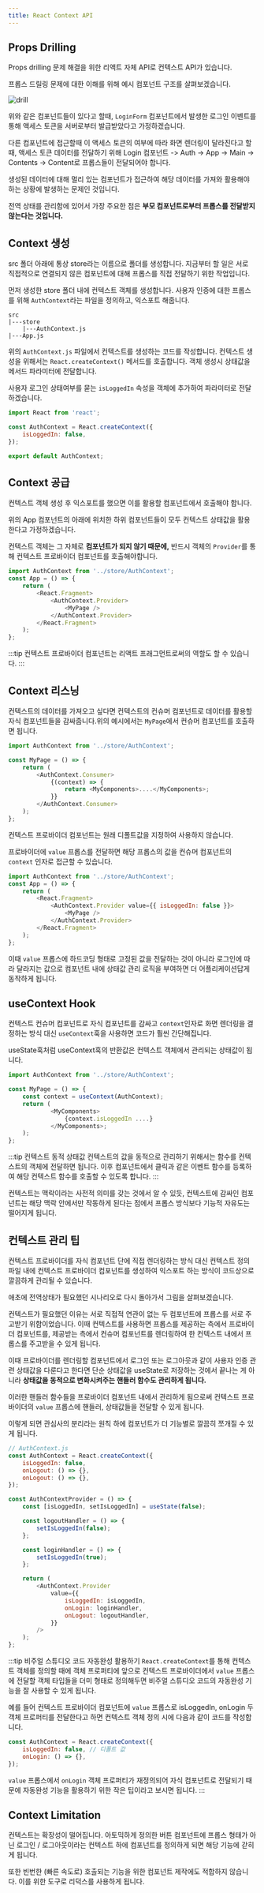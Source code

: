 ```yaml
---
title: React Context API
---
```


## Props Drilling

Props drilling 문제 해결을 위한 리액트 자체 API로 컨텍스트 API가 있습니다.

프롭스 드릴링 문제에 대한 이해를 위해 예시 컴포넌트 구조를 살펴보겠습니다.

![drill](../.vuepress/assets/react/drill.jpg)

위와 같은 컴포넌트들이 있다고 할때, `LoginForm` 컴포넌트에서 발생한 로그인 이벤트를 통해 액세스 토큰을 서버로부터 발급받았다고 가정하겠습니다.

다른 컴포넌트에 접근할때 이 액세스 토큰의 여부에 따라 화면 렌더링이 달라진다고 할때, 액세스 토큰 데이터를 전달하기 위해 Login 컴포넌트 -> Auth -> App -> Main -> Contents -> Content로 프롭스들이 전달되어야 합니다.

생성된 데이터에 대해 멀리 있는 컴포넌트가 접근하여 해당 데이터를 가져와 활용해야 하는 상황에 발생하는 문제인 것입니다.

전역 상태를 관리함에 있어서 가장 주요한 점은 **부모 컴포넌트로부터 프롭스를 전달받지 않는다는 것입니다.**

## Context 생성

src 폴더 아래에 통상 store라는 이름으로 폴더를 생성합니다. 지금부터 할 일은 서로 직접적으로 연결되지 않은 컴포넌트에 대해 프롭스를 직접 전달하기 위한 작업입니다.

먼저 생성한 store 폴더 내에 컨텍스트 객체를 생성합니다. 사용자 인증에 대한 프롭스를 위해 `AuthContext`라는 파일을 정의하고, 익스포트 해줍니다.

```
src
|---store
    |---AuthContext.js
|---App.js
```

위의 `AuthContext.js` 파일에서 컨텍스트를 생성하는 코드를 작성합니다. 컨텍스트 생성을 위해서는 `React.createContext()` 메서드를 호출합니다. 객체 생성시 상태값을 메서드 파라미터에 전달합니다.

사용자 로그인 상태여부를 묻는 `isLoggedIn` 속성을 객체에 추가하여 파라미터로 전달하겠습니다.

```js
import React from 'react';

const AuthContext = React.createContext({
    isLoggedIn: false,
});

export default AuthContext;
```

## Context 공급

컨텍스트 객체 생성 후 익스포트를 했으면 이를 활용할 컴포넌트에서 호출해야 합니다.

위의 App 컴포넌트의 아래에 위치한 하위 컴포넌트들이 모두 컨텍스트 상태값을 활용한다고 가정하겠습니다.

컨텍스트 객체는 그 자체로 **컴포넌트가 되지 않기 때문에,** 반드시 객체의 `Provider`를 통해 컨텍스트 프로바이더 컴포넌트를 호출해야합니다.

```javascript
import AuthContext from '../store/AuthContext';
const App = () => {
    return (
        <React.Fragment>
            <AuthContext.Provider>
                <MyPage />
            </AuthContext.Provider>
        </React.Fragment>
    );
};
```

:::tip
컨텍스트 프로바이더 컴포넌트는 리액트 프래그먼트로써의 역할도 할 수 있습니다.
:::

## Context 리스닝

컨텍스트의 데이터를 가져오고 싶다면 컨텍스트의 컨슈머 컴포넌트로 데이터를 활용할 자식 컴포넌트들을 감싸줍니다.위의 예시에서는 `MyPage`에서 컨슈머 컴포넌트를 호출하면 됩니다.

```js
import AuthContext from '../store/AuthContext';

const MyPage = () => {
    return (
        <AuthContext.Consumer>
            {(context) => {
                return <MyComponents>....</MyComponents>;
            }}
        </AuthContext.Consumer>
    );
};
```

컨텍스트 프로바이더 컴포넌트는 원래 디폴트값을 지정하여 사용하지 않습니다.

프로바이더에 `value` 프롭스를 전달하면 해당 프롭스의 값을 컨슈머 컴포넌트의 `context` 인자로 접근할 수 있습니다.

```javascript
import AuthContext from '../store/AuthContext';
const App = () => {
    return (
        <React.Fragment>
            <AuthContext.Provider value={{ isLoggedIn: false }}>
                <MyPage />
            </AuthContext.Provider>
        </React.Fragment>
    );
};
```

이때 `value` 프롭스에 하드코딩 형태로 고정된 값을 전달하는 것이 아니라 로그인에 따라 달라지는 값으로 컴포넌트 내에 상태값 관리 로직을 부여하면 더 어플리케이션답게 동작하게 됩니다.

## useContext Hook

컨텍스트 컨슈머 컴포넌트로 자식 컴포넌트를 감싸고 `context`인자로 화면 렌더링을 결정하는 방식 대신 `useContext`훅을 사용하면 코드가 훨씬 간단해집니다.

useState훅처럼 useContext훅의 반환값은 컨텍스트 객체에서 관리되는 상태값이 됩니다.

```javascript
import AuthContext from '../store/AuthContext';

const MyPage = () => {
    const context = useContext(AuthContext);
    return (
            <MyComponents>
                {context.isLoggedIn ....}
            </MyComponents>;
    );
};
```

:::tip 컨텍스트 동적 상태값
컨텍스트의 값을 동적으로 관리하기 위해서는 함수를 컨텍스트의 객체에 전달하면 됩니다. 이후 컴포넌트에서 클릭과 같은 이벤트 함수를 등록하여 해당 컨텍스트 함수를 호출할 수 있도록 합니다.
:::

컨텍스트는 맥락이라는 사전적 의미를 갖는 것에서 알 수 있듯, 컨텍스트에 감싸인 컴포넌트는 해당 맥락 안에서만 작동하게 된다는 점에서 프롭스 방식보다 기능적 자유도는 떨어지게 됩니다.

## 컨텍스트 관리 팁

컨텍스트 프로바이더를 자식 컴포넌트 단에 직접 렌더링하는 방식 대신 컨텍스트 정의 파일 내에 컨텍스트 프로바이더 컴포넌트를 생성하여 익스포트 하는 방식이 코드상으로 깔끔하게 관리될 수 있습니다.

애초에 전역상태가 필요했던 시나리오로 다시 돌아가서 그림을 살펴보겠습니다.

컨텍스트가 필요했던 이유는 서로 직접적 연관이 없는 두 컴포넌트에 프롭스를 서로 주고받기 위함이었습니다. 이때 컨텍스트를 사용하면 프롭스를 제공하는 측에서 프로바이더 컴포넌트를, 제공받는 측에서 컨슈머 컴포넌트를 렌더링하여 한 컨텍스트 내에서 프롭스를 주고받을 수 있게 됩니다.

이때 프로바이더를 렌더링할 컴포넌트에서 로그인 또는 로그아웃과 같이 사용자 인증 관련 상태값을 다룬다고 한다면 단순 상태값을 useState로 저장하는 것에서 끝나는 게 아니라 **상태값을 동적으로 변화시켜주는 핸들러 함수도 관리하게 됩니다.**

이러한 핸들러 함수들을 프로바이더 컴포넌트 내에서 관리하게 됨으로써 컨텍스트 프로바이더의 `value` 프롭스에 핸들러, 상태값들을 전달할 수 있게 됩니다.

이렇게 되면 관심사의 분리라는 원칙 하에 컴포넌트가 더 기능별로 깔끔히 쪼개질 수 있게 됩니다.

```javascript
// AuthContext.js
const AuthContext = React.createContext({
    isLoggedIn: false,
    onLogout: () => {},
    onLogout: () => {},
});

const AuthContextProvider = () => {
    const [isLoggedIn, setIsLoggedIn] = useState(false);

    const logoutHandler = () => {
        setIsLoggedIn(false);
    };

    const loginHandler = () => {
        setIsLoggedIn(true);
    };

    return (
        <AuthContext.Provider
            value={{
                isLoggedIn: isLoggedIn,
                onLogin: loginHandler,
                onLogout: logoutHandler,
            }}
        />
    );
};
```

:::tip 비주얼 스튜디오 코드 자동완성 활용하기
`React.createContext`를 통해 컨텍스트 객체를 정의할 때에 객체 프로퍼티에 앞으로 컨텍스트 프로바이더에서 `value` 프롭스에 전달할 객체 타입들을 더미 형태로 정의해두면 비주얼 스튜디오 코드의 자동완성 기능을 잘 사용할 수 있게 됩니다.

예를 들어 컨텍스트 프로바이더 컴포넌트에 `value` 프롭스로 isLoggedIn, onLogin 두 객체 프로퍼티를 전달한다고 하면 컨텍스트 객체 정의 시에 다음과 같이 코드를 작성합니다.

```javascript
const AuthContext = React.createContext({
    isLoggedIn: false, // 디폴트 값
    onLogin: () => {},
});
```

`value` 프롭스에서 `onLogin` 객체 프로퍼티가 재정의되어 자식 컴포넌트로 전달되기 때문에 자동완성 기능을 활용하기 위한 작은 팁이라고 보시면 됩니다.
:::

## Context Limitation

컨텍스트는 확장성이 떨어집니다. 아토믹하게 정의한 버튼 컴포넌트에 프롭스 형태가 아닌 로그인 / 로그아웃이라는 컨텍스트 하에 컴포넌트를 정의하게 되면 해당 기능에 갇히게 됩니다.

또한 빈번한 (빠른 속도로) 호출되는 기능을 위한 컴포넌트 제작에도 적합하지 않습니다. 이를 위한 도구로 리덕스를 사용하게 됩니다.
